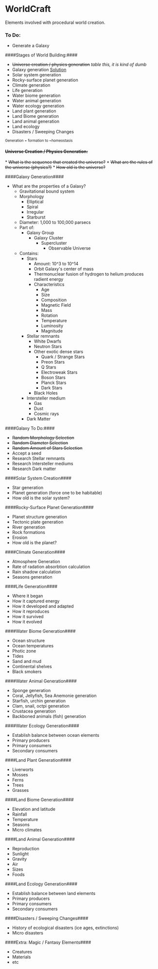 WorldCraft
==========

Elements involved with procedural world creation.

### To Do:
* Generate a Galaxy

####Stages of World Building:####
* <s>Universe creation / physics generation</s> *table this, it is kind of dumb*
* Galaxy generation [Solution](http://jsfiddle.net/Shaners/zhr7z3xh/)
* Solar system generation
* Rocky-surface planet generation
* Climate generation
* Life generation
* Water biome generation
* Water animal generation
* Water ecology generation
* Land plant generation
* Land Biome generation
* Land animal generation
* Land ecology
* Disasters / Sweeping Changes

<small>Generation = formation to ~homeostasis</small> 

<h4><s>Universe Creation / Physics Generation:</s></h4>
* <s>What is the sequence that created the universe?</s>
* <s>What are the rules of the universe (physics?)</s>
* <s>How old is the universe?</s>

####Galaxy Generation####
* What are the properties of a Galaxy?
  * Gravitational bound system
  * Morphology
      * Elliptical
      * Spiral
      * Irregular
      * Starburst
  * Diameter: 1,000 to 100,000 parsecs
  * Part of:
      * Galaxy Group
          * Galaxy Cluster
              * Supercluster
                  * Observable Universe
  * Contains:
      * Stars
          * Amount: 10^3 to 10^14
          * Orbit Galaxy's center of mass
          * Thermonuclear fusion of hydrogen to helium produces radient energy
          * Characteristics
              * Age
              * Size
              * Composition
              * Magnetic Field
              * Mass
              * Rotation
              * Temperature
              * Luminosity
              * Magnitude
      * Stellar remnants
          * White Dwarfs
          * Neutron Stars
          * Other exotic dense stars
              * Quark / Strange Stars
              * Preon Stars
              * Q Stars
              * Electroweak Stars
              * Boson Stars
              * Planck Stars
              * Dark Stars
          * Black Holes
      * Intersteller medium
          * Gas
          * Dust
          * Cosmic rays
      * Dark Matter

####Galaxy To Do:####
* <s>Random Morphology Selection</s>
* <s>Random Diameter Selection</s>
* <s>Random Amount of Stars Selection</s>
* Accept a seed
* Research Stellar remnants
* Research Intersteller mediums
* Research Dark matter
          

####Solar System Creation####
* Star generation
* Planet generation (force one to be habitable)
* How old is the solar system?

####Rocky-Surface Planet Generation####
* Planet structure generation
* Tectonic plate generation
* River generation
* Rock formations
* Erosion
* How old is the planet?

####Climate Generation####
* Atmosphere Generation
* Rate of radation absorbtion calculation
* Rain shadow calculation
* Seasons generation

####Life Generation####
* Where it began
* How it captured energy
* How it developed and adapted
* How it reproduces
* How it survived
* How it evolved

####Water Biome Generation####
* Ocean structure
* Ocean temperatures
* Photic zone
* Tides
* Sand and mud
* Continental shelves
* Black smokers

####Water Animal Generation####
* Sponge generation
* Coral, Jellyfish, Sea Anemonie generation
* Starfish, urchin generation
* Clam, snail, octpi generation
* Crustacea generation
* Backboned animals (fish) generation

####Water Ecology Generation####
* Establish balance between ocean elements
* Primary producers
* Primary consumers
* Secondary consumers

####Land Plant Generation####
* Liverworts
* Mosses
* Ferns
* Trees
* Grasses

####Land Biome Generation####
* Elevation and latitude
* Rainfall
* Temperature
* Seasons
* Micro climates

####Land Animal Generation####
* Reproduction
* Sunlight
* Gravity
* Air
* Sizes
* Foods

####Land Ecology Generation####
* Establish balance between land elements
* Primary producers
* Primary consumers
* Secondary consumers

####Disasters / Sweeping Changes####
* History of ecological disasters (ice ages, extinctions)
* Micro disasters

####Extra: Magic / Fantasy Elements####
* Creatures
* Materials
* etc

